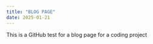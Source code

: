 ```yaml
---
title: "BLOG PAGE"
date: 2025-01-21
---
```


This is a GitHub test for a blog page for a coding project
